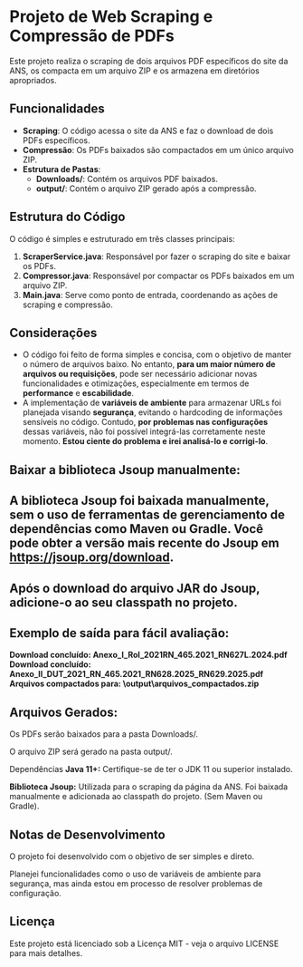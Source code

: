 # Projeto de Web Scraping e Compressão de PDFs

Este projeto realiza o scraping de dois arquivos PDF específicos do site da ANS, os compacta em um arquivo ZIP e os armazena em diretórios apropriados.

## Funcionalidades
- **Scraping**: O código acessa o site da ANS e faz o download de dois PDFs específicos.
- **Compressão**: Os PDFs baixados são compactados em um único arquivo ZIP.
- **Estrutura de Pastas**:
    - **Downloads/**: Contém os arquivos PDF baixados.
    - **output/**: Contém o arquivo ZIP gerado após a compressão.

## Estrutura do Código
O código é simples e estruturado em três classes principais:
1. **ScraperService.java**: Responsável por fazer o scraping do site e baixar os PDFs.
2. **Compressor.java**: Responsável por compactar os PDFs baixados em um arquivo ZIP.
3. **Main.java**: Serve como ponto de entrada, coordenando as ações de scraping e compressão.

## Considerações
- O código foi feito de forma simples e concisa, com o objetivo de manter o número de arquivos baixo. No entanto, **para um maior número de arquivos ou requisições**, pode ser necessário adicionar novas funcionalidades e otimizações, especialmente em termos de **performance** e **escabilidade**.
- A implementação de **variáveis de ambiente** para armazenar URLs foi planejada visando **segurança**, evitando o hardcoding de informações sensíveis no código. Contudo, **por problemas nas configurações** dessas variáveis, não foi possível integrá-las corretamente neste momento. **Estou ciente do problema e irei analisá-lo e corrigi-lo**.
   
## Baixar a biblioteca Jsoup manualmente:
## A biblioteca Jsoup foi baixada manualmente, sem o uso de ferramentas de gerenciamento de dependências como Maven ou Gradle. Você pode obter a versão mais recente do Jsoup em https://jsoup.org/download.
## Após o download do arquivo JAR do Jsoup, adicione-o ao seu classpath no projeto.

## Exemplo de saída para fácil avaliação:

**Download concluído: Anexo_I_Rol_2021RN_465.2021_RN627L.2024.pdf
Download concluído: Anexo_II_DUT_2021_RN_465.2021_RN628.2025_RN629.2025.pdf
Arquivos compactados para: \output\arquivos_compactados.zip**

## Arquivos Gerados:

Os PDFs serão baixados para a pasta Downloads/.

O arquivo ZIP será gerado na pasta output/.

Dependências
**Java 11+:** Certifique-se de ter o JDK 11 ou superior instalado.

**Biblioteca Jsoup:** Utilizada para o scraping da página da ANS. Foi baixada manualmente e adicionada ao classpath do projeto. (Sem Maven ou Gradle).

## Notas de Desenvolvimento
O projeto foi desenvolvido com o objetivo de ser simples e direto.

Planejei funcionalidades como o uso de variáveis de ambiente para segurança, mas ainda estou em processo de resolver problemas de configuração.

## Licença
Este projeto está licenciado sob a Licença MIT - veja o arquivo LICENSE para mais detalhes.
